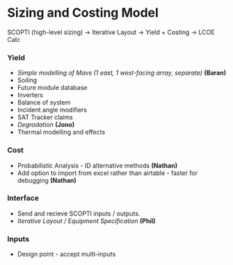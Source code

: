 # Sizing and Costing Model

SCOPTI (high-level sizing) -> Iterative Layout -> Yield + Costing -> LCOE Calc

### Yield

* *Simple modelling of Mavs (1 east, 1 west-facing array, separate)* **(Baran)**
* Soiling
* Future module database
* Inverters 
* Balance of system
* Incident angle modifiers
* SAT Tracker claims
* *Degradation* **(Jono)**
* Thermal modelling and effects

### Cost
* Probabilistic Analysis - ID alternative methods **(Nathan)**
* Add option to import from excel rather than airtable - faster for debugging **(Nathan)**

### Interface
* Send and recieve SCOPTI inputs / outputs.
* *Iterative Layout / Equipment Specification* **(Phil)**
 

### Inputs
* Design point - accept multi-inputs

